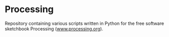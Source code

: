 # Processing
Repository containing various scripts written in Python for the free software sketchbook Processing (www.processing.org).
